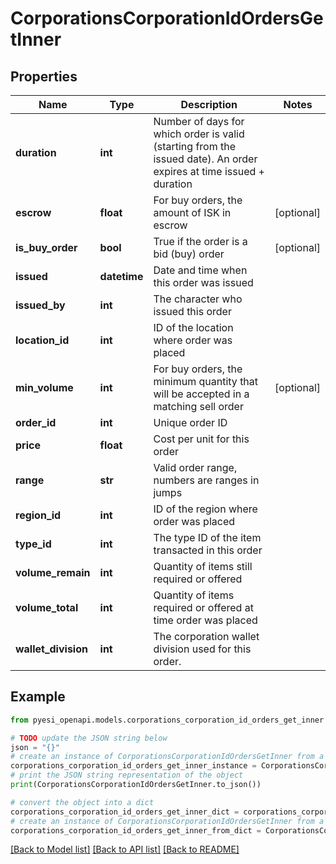 # CorporationsCorporationIdOrdersGetInner


## Properties

Name | Type | Description | Notes
------------ | ------------- | ------------- | -------------
**duration** | **int** | Number of days for which order is valid (starting from the issued date). An order expires at time issued + duration | 
**escrow** | **float** | For buy orders, the amount of ISK in escrow | [optional] 
**is_buy_order** | **bool** | True if the order is a bid (buy) order | [optional] 
**issued** | **datetime** | Date and time when this order was issued | 
**issued_by** | **int** | The character who issued this order | 
**location_id** | **int** | ID of the location where order was placed | 
**min_volume** | **int** | For buy orders, the minimum quantity that will be accepted in a matching sell order | [optional] 
**order_id** | **int** | Unique order ID | 
**price** | **float** | Cost per unit for this order | 
**range** | **str** | Valid order range, numbers are ranges in jumps | 
**region_id** | **int** | ID of the region where order was placed | 
**type_id** | **int** | The type ID of the item transacted in this order | 
**volume_remain** | **int** | Quantity of items still required or offered | 
**volume_total** | **int** | Quantity of items required or offered at time order was placed | 
**wallet_division** | **int** | The corporation wallet division used for this order. | 

## Example

```python
from pyesi_openapi.models.corporations_corporation_id_orders_get_inner import CorporationsCorporationIdOrdersGetInner

# TODO update the JSON string below
json = "{}"
# create an instance of CorporationsCorporationIdOrdersGetInner from a JSON string
corporations_corporation_id_orders_get_inner_instance = CorporationsCorporationIdOrdersGetInner.from_json(json)
# print the JSON string representation of the object
print(CorporationsCorporationIdOrdersGetInner.to_json())

# convert the object into a dict
corporations_corporation_id_orders_get_inner_dict = corporations_corporation_id_orders_get_inner_instance.to_dict()
# create an instance of CorporationsCorporationIdOrdersGetInner from a dict
corporations_corporation_id_orders_get_inner_from_dict = CorporationsCorporationIdOrdersGetInner.from_dict(corporations_corporation_id_orders_get_inner_dict)
```
[[Back to Model list]](../README.md#documentation-for-models) [[Back to API list]](../README.md#documentation-for-api-endpoints) [[Back to README]](../README.md)


